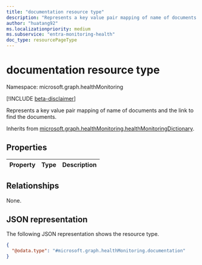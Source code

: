 ```yaml
---
title: "documentation resource type"
description: "Represents a key value pair mapping of name of documents and the link to find the documents."
author: "huatang92"
ms.localizationpriority: medium
ms.subservice: "entra-monitoring-health"
doc_type: resourcePageType
---
```


# documentation resource type

Namespace: microsoft.graph.healthMonitoring

[!INCLUDE [beta-disclaimer](../../includes/beta-disclaimer.md)]

Represents a key value pair mapping of name of documents and the link to find the documents.


Inherits from [microsoft.graph.healthMonitoring.healthMonitoringDictionary](../resources/healthmonitoring-healthmonitoringdictionary.md).

## Properties
|Property|Type|Description|
|:---|:---|:---|

## Relationships
None.

## JSON representation
The following JSON representation shows the resource type.
<!-- {
  "blockType": "resource",
  "@odata.type": "microsoft.graph.healthMonitoring.documentation"
}
-->
``` json
{
  "@odata.type": "#microsoft.graph.healthMonitoring.documentation"
}
```

